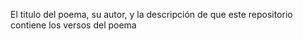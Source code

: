 El titulo del poema, su autor, y la descripción de que este repositorio contiene los versos del poema